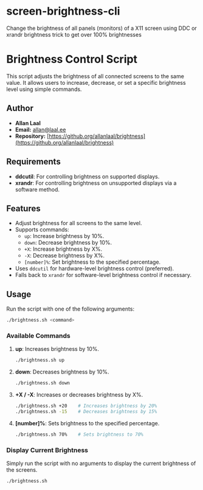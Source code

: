 # screen-brightness-cli
Change the brightness of all panels (monitors) of a X11 screen using DDC or xrandr brightness trick to get over 100% brightnesses

# Brightness Control Script

This script adjusts the brightness of all connected screens to the same value. It allows users to increase, decrease, or set a specific brightness level using simple commands. 

## Author
- **Allan Laal**
- **Email:** allan@laal.ee
- **Repository:** [https://github.org/allanlaal/brightness](https://github.org/allanlaal/brightness)

## Requirements

- **ddcutil**: For controlling brightness on supported displays.
- **xrandr**: For controlling brightness on unsupported displays via a software method.

## Features

- Adjust brightness for all screens to the same level.
- Supports commands:
  - `up`: Increase brightness by 10%.
  - `down`: Decrease brightness by 10%.
  - `+X`: Increase brightness by X%.
  - `-X`: Decrease brightness by X%.
  - `[number]%`: Set brightness to the specified percentage.
- Uses `ddcutil` for hardware-level brightness control (preferred).
- Falls back to `xrandr` for software-level brightness control if necessary.

## Usage

Run the script with one of the following arguments:

```bash
./brightness.sh <command>
```

### Available Commands

1. **up**: Increases brightness by 10%.
   ```bash
   ./brightness.sh up
   ```

2. **down**: Decreases brightness by 10%.
   ```bash
   ./brightness.sh down
   ```

3. **+X / -X**: Increases or decreases brightness by X%.
   ```bash
   ./brightness.sh +20    # Increases brightness by 20%
   ./brightness.sh -15    # Decreases brightness by 15%
   ```

4. **[number]%**: Sets brightness to the specified percentage.
   ```bash
   ./brightness.sh 70%    # Sets brightness to 70%
   ```

### Display Current Brightness

Simply run the script with no arguments to display the current brightness of the screens.

```bash
./brightness.sh
```
